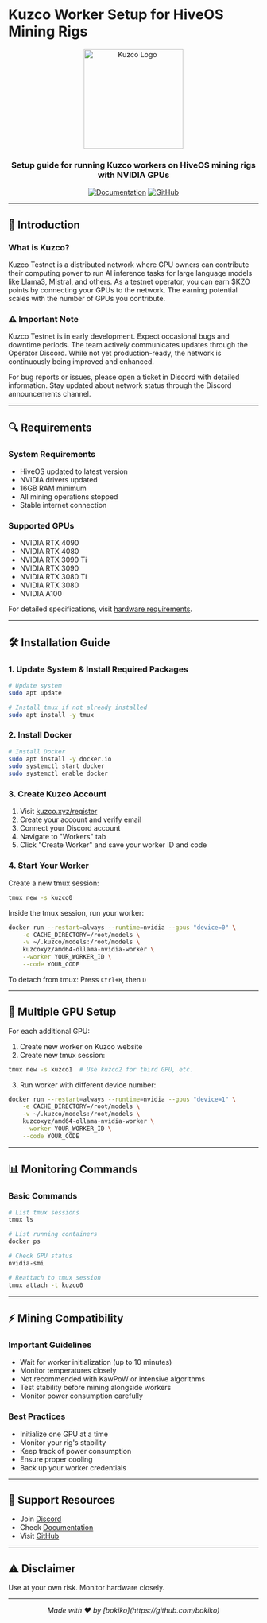 # Kuzco Worker Setup for HiveOS Mining Rigs

<div align="center">
<img src="https://avatars.githubusercontent.com/u/125929854?s=200&v=4" alt="Kuzco Logo" width="200"/>

### Setup guide for running Kuzco workers on HiveOS mining rigs with NVIDIA GPUs

[![Documentation](https://img.shields.io/badge/docs-kuzco-blue)](https://docs.kuzco.xyz/)
[![GitHub](https://img.shields.io/badge/github-context--labs-black)](https://github.com/context-labs)

</div>

---

## 📖 Introduction

### What is Kuzco?

Kuzco Testnet is a distributed network where GPU owners can contribute their computing power to run AI inference tasks for large language models like Llama3, Mistral, and others. As a testnet operator, you can earn $KZO points by connecting your GPUs to the network. The earning potential scales with the number of GPUs you contribute.

### ⚠️ Important Note

Kuzco Testnet is in early development. Expect occasional bugs and downtime periods. The team actively communicates updates through the Operator Discord. While not yet production-ready, the network is continuously being improved and enhanced.

For bug reports or issues, please open a ticket in Discord with detailed information. Stay updated about network status through the Discord announcements channel.

---

## 🔍 Requirements

### System Requirements
- HiveOS updated to latest version
- NVIDIA drivers updated
- 16GB RAM minimum
- All mining operations stopped
- Stable internet connection

### Supported GPUs
- NVIDIA RTX 4090
- NVIDIA RTX 4080
- NVIDIA RTX 3090 Ti
- NVIDIA RTX 3090
- NVIDIA RTX 3080 Ti
- NVIDIA RTX 3080
- NVIDIA A100

For detailed specifications, visit [hardware requirements](https://docs.kuzco.xyz/hardware).

---

## 🛠️ Installation Guide

### 1. Update System & Install Required Packages
```bash
# Update system
sudo apt update

# Install tmux if not already installed
sudo apt install -y tmux
```

### 2. Install Docker
```bash
# Install Docker
sudo apt install -y docker.io
sudo systemctl start docker
sudo systemctl enable docker
```

### 3. Create Kuzco Account
1. Visit [kuzco.xyz/register](https://kuzco.xyz/register)
2. Create your account and verify email
3. Connect your Discord account
4. Navigate to "Workers" tab
5. Click "Create Worker" and save your worker ID and code

### 4. Start Your Worker

Create a new tmux session:
```bash
tmux new -s kuzco0
```

Inside the tmux session, run your worker:
```bash
docker run --restart=always --runtime=nvidia --gpus "device=0" \
    -e CACHE_DIRECTORY=/root/models \
    -v ~/.kuzco/models:/root/models \
    kuzcoxyz/amd64-ollama-nvidia-worker \
    --worker YOUR_WORKER_ID \
    --code YOUR_CODE
```

To detach from tmux: Press `Ctrl+B`, then `D`

---

## 🔄 Multiple GPU Setup

For each additional GPU:

1. Create new worker on Kuzco website
2. Create new tmux session:
```bash
tmux new -s kuzco1  # Use kuzco2 for third GPU, etc.
```
3. Run worker with different device number:
```bash
docker run --restart=always --runtime=nvidia --gpus "device=1" \
    -e CACHE_DIRECTORY=/root/models \
    -v ~/.kuzco/models:/root/models \
    kuzcoxyz/amd64-ollama-nvidia-worker \
    --worker YOUR_WORKER_ID \
    --code YOUR_CODE
```

---

## 📊 Monitoring Commands

### Basic Commands
```bash
# List tmux sessions
tmux ls

# List running containers
docker ps

# Check GPU status
nvidia-smi

# Reattach to tmux session
tmux attach -t kuzco0
```

---

## ⚡ Mining Compatibility

### Important Guidelines
- Wait for worker initialization (up to 10 minutes)
- Monitor temperatures closely
- Not recommended with KawPoW or intensive algorithms
- Test stability before mining alongside workers
- Monitor power consumption carefully

### Best Practices
- Initialize one GPU at a time
- Monitor your rig's stability
- Keep track of power consumption
- Ensure proper cooling
- Back up your worker credentials

---

## 🔗 Support Resources
- Join [Discord](https://discord.gg/kuzco)
- Check [Documentation](https://docs.kuzco.xyz)
- Visit [GitHub](https://github.com/context-labs)

---

## ⚠️ Disclaimer
Use at your own risk. Monitor hardware closely.

---

<div align="center">
        <i>Made with ❤️ by [bokiko](https://github.com/bokiko) </i>
</div>
